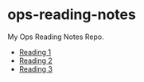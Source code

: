 # ops-reading-notes
My Ops Reading Notes Repo.

- [Reading 1](reading1.md)
- [Reading 2](reading2.md)
- [Reading 3](reading3.md)
